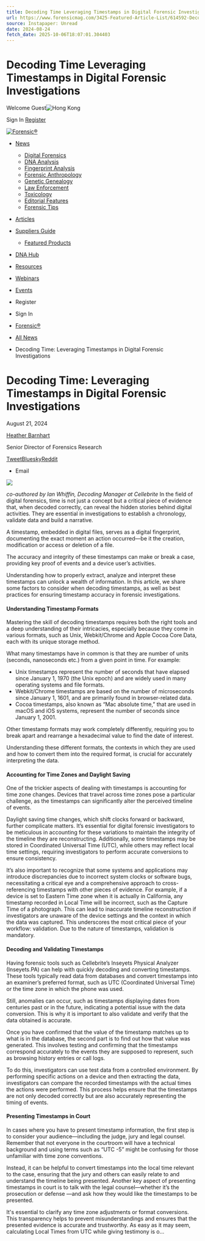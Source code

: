 ```yaml
---
title: Decoding Time Leveraging Timestamps in Digital Forensic Investigations
url: https://www.forensicmag.com/3425-Featured-Article-List/614592-Decoding-Time-Leveraging-Timestamps-in-Digital-Forensic-Investigations/
source: Instapaper: Unread
date: 2024-08-24
fetch_date: 2025-10-06T18:07:01.304403
---
```


# Decoding Time Leveraging Timestamps in Digital Forensic Investigations

Welcome Guest![Hong Kong](https://media.labcompare.com/cm/hk.gif "Hong Kong")

Sign In
[Register](/3382-Login-Register/?ru=https%3a%2f%2fwww.forensicmag.com%2f3425-Featured-Article-List%2f614592-Decoding-Time-Leveraging-Timestamps-in-Digital-Forensic-Investigations%2f&urfd=2 "Register")

[![Forensic®](https://media.labcompare.com/m/53/site/53.png "Forensic®")](/ "Forensic®")

* [News](/3594-All-News/)
  + [Digital Forensics](/3537-Digital-Forensics/)
  + [DNA Analysis](/3538-DNA-Analysis/)
  + [Fingerprint Analysis](/3539-Fingerprint-Analysis/)
  + [Forensic Anthropology](/3540-Forensic-Anthropology/)
  + [Genetic Genealogy](/3541-Genetic-Genealogy/)
  + [Law Enforcement](/3542-Law-Enforcement/)
  + [Toxicology](/3543-Toxicology/)
  + [Editorial Features](/3425-Editorial-Features/)
  + [Forensic Tips](/Forensic-Tips/)
* [Articles](/3917-Articles/)
* [Suppliers Guide](/3743-Suppliers-Guide/)
  + [Featured Products](/3563-Featured-Products/)
* [DNA Hub](/3847-Forensic-Investigation/)
* [Resources](/3430-Resources/)
* [Webinars](/3468-Forensic-Webinars/)
* [Events](/3694-Events/)
* Register
* Sign In

* [Forensic®](/ "Forensic®")
* [All News](/3594-All-News/ "All News")
* Decoding Time: Leveraging Timestamps in Digital Forensic Investigations

# Decoding Time: Leveraging Timestamps in Digital Forensic Investigations

August 21, 2024

[Heather Barnhart](https://www.forensicmag.com/3374-AuthorProfile/9420-Heather-Barnhart/ " Heather Barnhart")

Senior Director of Forensics Research

[Tweet](https://twitter.com/share)[Bluesky](https://bsky.app/intent/compose?text=https://www.forensicmag.com/3425-Featured-Article-List/614592-Decoding-Time-Leveraging-Timestamps-in-Digital-Forensic-Investigations/)[Reddit](https://www.reddit.com/submit?url=https://www.forensicmag.com/3425-Featured-Article-List/614592-Decoding-Time-Leveraging-Timestamps-in-Digital-Forensic-Investigations/)

* Email

![](https://media.labcompare.com/m/53/article/614592.jpg)

*co-authored by Ian Whiffin, Decoding Manager at Cellebrite*
In the field of digital forensics, time is not just a concept but a critical piece of evidence that, when decoded correctly, can reveal the hidden stories behind digital activities. They are essential in investigations to establish a chronology, validate data and build a narrative.

A timestamp, embedded in digital files, serves as a digital fingerprint, documenting the exact moment an action occurred—be it the creation, modification or access or deletion of a file.

The accuracy and integrity of these timestamps can make or break a case, providing key proof of events and a device user’s activities.

Understanding how to properly extract, analyze and interpret these timestamps can unlock a wealth of information. In this article, we share some factors to consider when decoding timestamps, as well as best practices for ensuring timestamp accuracy in forensic investigations.

#### Understanding Timestamp Formats

Mastering the skill of decoding timestamps requires both the right tools and a deep understanding of their intricacies, especially because they come in various formats, such as Unix, Webkit/Chrome and Apple Cocoa Core Data, each with its unique storage method.

What many timestamps have in common is that they are number of units (seconds, nanoseconds etc.) from a given point in time. For example:

* Unix timestamps represent the number of seconds that have elapsed since January 1, 1970 (the Unix epoch) and are widely used in many operating systems and file formats.
* Webkit/Chrome timestamps are based on the number of microseconds since January 1, 1601, and are primarily found in browser-related data.
* Cocoa timestamps, also known as “Mac absolute time,” that are used in macOS and iOS systems, represent the number of seconds since January 1, 2001.

Other timestamp formats may work completely differently, requiring you to break apart and rearrange a hexadecimal value to find the date of interest.

Understanding these different formats, the contexts in which they are used and how to convert them into the required format, is crucial for accurately interpreting the data.

#### Accounting for Time Zones and Daylight Saving

One of the trickier aspects of dealing with timestamps is accounting for time zone changes. Devices that travel across time zones pose a particular challenge, as the timestamps can significantly alter the perceived timeline of events.

Daylight saving time changes, which shift clocks forward or backward, further complicate matters. It’s essential for digital forensic investigators to be meticulous in accounting for these variations to maintain the integrity of the timeline they are reconstructing. Additionally, some timestamps may be stored in Coordinated Universal Time (UTC), while others may reflect local time settings, requiring investigators to perform accurate conversions to ensure consistency.

It’s also important to recognize that some systems and applications may introduce discrepancies due to incorrect system clocks or software bugs, necessitating a critical eye and a comprehensive approach to cross-referencing timestamps with other pieces of evidence. For example, if a device is set to Eastern Time zone when it is actually in California, any timestamp recorded in Local Time will be incorrect, such as the Capture Time of a photograph. This can lead to inaccurate timeline reconstruction if investigators are unaware of the device settings and the context in which the data was captured. This underscores the most critical piece of your workflow: validation. Due to the nature of timestamps, validation is mandatory.

#### Decoding and Validating Timestamps

Having forensic tools such as Cellebrite’s Inseyets Physical Analyzer (Inseyets.PA) can help with quickly decoding and converting timestamps. These tools typically read data from databases and convert timestamps into an examiner’s preferred format, such as UTC (Coordinated Universal Time) or the time zone in which the phone was used.

Still, anomalies can occur, such as timestamps displaying dates from centuries past or in the future, indicating a potential issue with the data conversion. This is why it is important to also validate and verify that the data obtained is accurate.

Once you have confirmed that the value of the timestamp matches up to what is in the database, the second part is to find out how that value was generated. This involves testing and confirming that the timestamps correspond accurately to the events they are supposed to represent, such as browsing history entries or call logs.

To do this, investigators can use test data from a controlled environment. By performing specific actions on a device and then extracting the data, investigators can compare the recorded timestamps with the actual times the actions were performed. This process helps ensure that the timestamps are not only decoded correctly but are also accurately representing the timing of events.

#### Presenting Timestamps in Court

In cases where you have to present timestamp information, the first step is to consider your audience—including the judge, jury and legal counsel. Remember that not everyone in the courtroom will have a technical background and using terms such as “UTC -5” might be confusing for those unfamiliar with time zone conventions.

Instead, it can be helpful to convert timestamps into the local time relevant to the case, ensuring that the jury and others can easily relate to and understand the timeline being presented. Another key aspect of presenting timestamps in court is to talk with the legal counsel—whether it’s the prosecution or defense —and ask how they would like the timestamps to be presented.

It's essential to clarify any time zone adjustments or format conversions. This transparency helps to prevent misunderstandings and ensures that the presented evidence is accurate and trustworthy. As easy as it may seem, calculating Local Times from UTC while giving testimony is o...